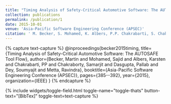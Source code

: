 ```yaml
---
title: "Timing Analysis of Safety-Critical Automotive Software: The AUTOSAFE Tool Flow"
collection: publications
permalink: /publication/1
date: 2015-10-01
venue: 'Asia-Pacific Software Engineering Conference (APSEC)'
citation: ' M. Becker, S. Mohamed, K. Albers, P.P. Chakrabarti, S. Chakraborty, P. Dasgupta, S. Dey, and R. Metta, &quot;Timing Analysis of Safety-Critical Automotive Software: The AUTOSAFE Tool Flow,&quot; <i> In Asia-Pacific Software Engineering Conference (APSEC)</i>, 2015. <a href="http://sajid-mohamed.github.io/files/AUTOSAFE.pdf">[pdf]</a> <a href="http://sajid-mohamed.github.io/files/AUTOSAFE_APSEC_2015.pptx">[slides]</a>'
---
```


{% capture text-capture %}
@inproceedings{becker2015timing,
  title={Timing Analysis of Safety-Critical Automotive Software: The AUTOSAFE Tool Flow},
  author={Becker, Martin and Mohamed, Sajid and Albers, Karsten and Chakrabarti, PP and Chakraborty, Samarjit and Dasgupta, Pallab and Dey, Soumyajit and Metta, Ravindra},
  booktitle={Asia-Pacific Software Engineering Conference (APSEC)},
  pages={385--392},
  year={2015},
  organization={IEEE}
}
{% endcapture %}

{% include widgets/toggle-field.html toggle-name="toggle-thats" button-text="[BibTex]" toggle-text=text-capture %}


